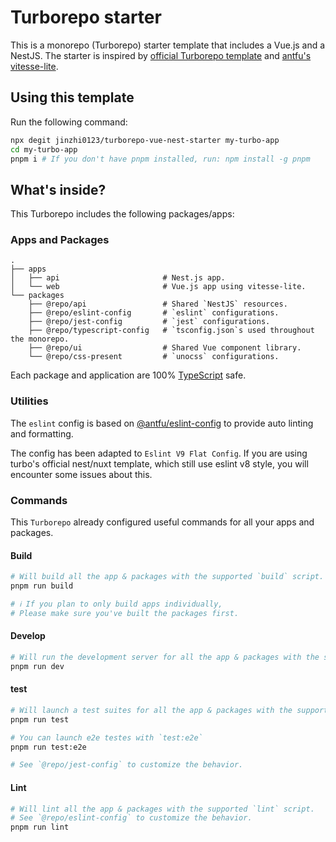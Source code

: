 # Turborepo starter

This is a monorepo (Turborepo) starter template that includes a Vue.js and a NestJS. The starter is inspired by [official Turborepo template](https://turbo.build/) and [antfu's vitesse-lite](https://github.com/antfu-collective/vitesse-lite).

## Using this template

Run the following command:

```bash
npx degit jinzhi0123/turborepo-vue-nest-starter my-turbo-app
cd my-turbo-app
pnpm i # If you don't have pnpm installed, run: npm install -g pnpm
```

## What's inside?

This Turborepo includes the following packages/apps:

### Apps and Packages

    .
    ├── apps
    │   ├── api                       # Nest.js app.
    │   └── web                       # Vue.js app using vitesse-lite.
    └── packages
        ├── @repo/api                 # Shared `NestJS` resources.
        ├── @repo/eslint-config       # `eslint` configurations.
        ├── @repo/jest-config         # `jest` configurations.
        ├── @repo/typescript-config   # `tsconfig.json`s used throughout the monorepo.
        ├── @repo/ui                  # Shared Vue component library.
        └── @repo/css-present         # `unocss` configurations.

Each package and application are 100% [TypeScript](https://www.typescriptlang.org/) safe.



### Utilities

The `eslint` config is based on [@antfu/eslint-config](https://github.com/antfu/eslint-config) to provide auto linting and formatting. 

The config has been adapted to `Eslint V9 Flat Config`. If you are using turbo's official nest/nuxt template, which still use eslint v8 style, you will encounter some issues about this.


### Commands

This `Turborepo` already configured useful commands for all your apps and packages.

#### Build

```bash
# Will build all the app & packages with the supported `build` script.
pnpm run build

# ℹ️ If you plan to only build apps individually,
# Please make sure you've built the packages first.
```

#### Develop

```bash
# Will run the development server for all the app & packages with the supported `dev` script.
pnpm run dev
```

#### test

```bash
# Will launch a test suites for all the app & packages with the supported `test` script.
pnpm run test

# You can launch e2e testes with `test:e2e`
pnpm run test:e2e

# See `@repo/jest-config` to customize the behavior.
```

#### Lint

```bash
# Will lint all the app & packages with the supported `lint` script.
# See `@repo/eslint-config` to customize the behavior.
pnpm run lint
```

